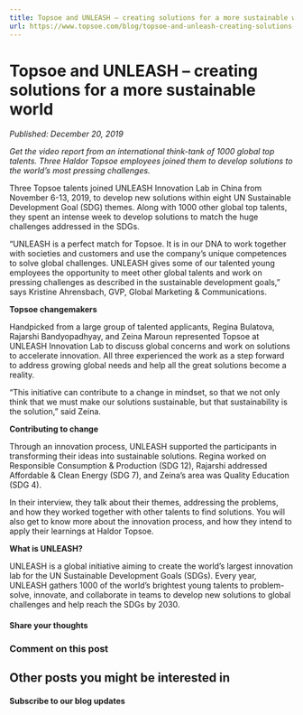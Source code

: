 ```yaml
---
title: Topsoe and UNLEASH – creating solutions for a more sustainable world
url: https://www.topsoe.com/blog/topsoe-and-unleash-creating-solutions-for-a-more-sustainable-world#main-content
---
```


# Topsoe and UNLEASH – creating solutions for a more sustainable world

*Published: December 20, 2019*

*Get the video report from an international think-tank of 1000 global top talents. Three Haldor Topsoe employees joined them to develop solutions to the world’s most pressing challenges.*

Three Topsoe talents joined UNLEASH Innovation Lab in China from November 6-13, 2019, to develop new solutions within eight UN Sustainable Development Goal (SDG) themes. Along with 1000 other global top talents, they spent an intense week to develop solutions to match the huge challenges addressed in the SDGs.

“UNLEASH is a perfect match for Topsoe. It is in our DNA to work together with societies and customers and use the company’s unique competences to solve global challenges. UNLEASH gives some of our talented young employees the opportunity to meet other global talents and work on pressing challenges as described in the sustainable development goals,” says Kristine Ahrensbach, GVP, Global Marketing & Communications.

**Topsoe changemakers**

Handpicked from a large group of talented applicants, Regina Bulatova, Rajarshi Bandyopadhyay, and Zeina Maroun represented Topsoe at UNLEASH Innovation Lab to discuss global concerns and work on solutions to accelerate innovation. All three experienced the work as a step forward to address growing global needs and help all the great solutions become a reality.

“This initiative can contribute to a change in mindset, so that we not only think that we must make our solutions sustainable, but that sustainability is the solution,” said Zeina.

**Contributing to change**

Through an innovation process, UNLEASH supported the participants in transforming their ideas into sustainable solutions. Regina worked on Responsible Consumption & Production (SDG 12), Rajarshi addressed Affordable & Clean Energy (SDG 7), and Zeina’s area was Quality Education (SDG 4).

In their interview, they talk about their themes, addressing the problems, and how they worked together with other talents to find solutions. You will also get to know more about the innovation process, and how they intend to apply their learnings at Haldor Topsoe.

**What is UNLEASH?**

UNLEASH is a global initiative aiming to create the world’s largest innovation lab for the UN Sustainable Development Goals (SDGs). Every year, UNLEASH gathers 1000 of the world’s brightest young talents to problem-solve, innovate, and collaborate in teams to develop new solutions to global challenges and help reach the SDGs by 2030.

#### Share your thoughts

### Comment on this post

## Other posts you might be interested in

#### Subscribe to our blog updates